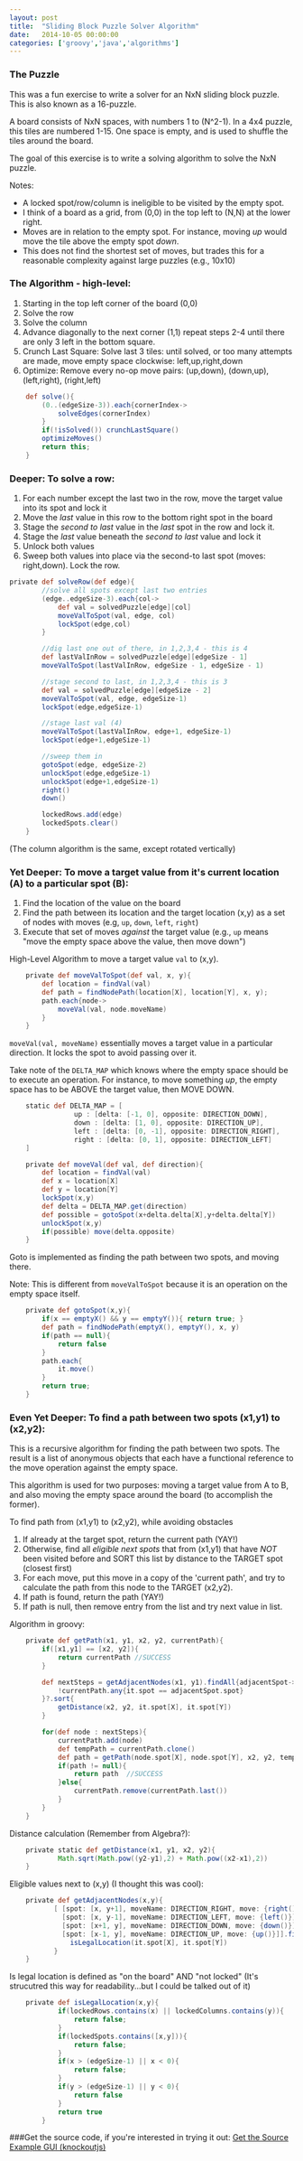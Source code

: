 ```yaml
---
layout: post
title:  "Sliding Block Puzzle Solver Algorithm"
date:   2014-10-05 00:00:00
categories: ['groovy','java','algorithms']
---
```


### The Puzzle

This was a fun exercise to write a solver for an NxN sliding block puzzle.  This is also known as a 16-puzzle.  

A board consists of NxN spaces, with numbers 1 to (N^2-1).  In a 4x4 puzzle, this tiles are numbered 1-15.   One space is empty, and is used to shuffle the tiles around the board.
  
The goal of this exercise is to write a solving algorithm to solve the NxN puzzle.
  
Notes:
- A locked spot/row/column is ineligible to be visited by the empty spot.
- I think of a board as a grid, from (0,0) in the top left to (N,N) at the lower right.  
- Moves are in relation to the empty spot.  For instance, moving *up* would move the tile above the empty spot *down*.
- This does not find the shortest set of moves, but trades this for a reasonable complexity against large puzzles (e.g., 10x10)
  
### The Algorithm - high-level:
1. Starting in the top left corner of the board (0,0)
2. Solve the row 
3. Solve the column
4. Advance diagonally to the next corner (1,1) repeat steps 2-4 until there are only 3 left in the bottom square.
5. Crunch Last Square: Solve last 3 tiles: until solved, or too many attempts are made, move empty space clockwise: left,up,right,down
6. Optimize: Remove every no-op move pairs: (up,down), (down,up), (left,right), (right,left)

````groovy
    def solve(){
        (0..(edgeSize-3)).each{cornerIndex->
            solveEdges(cornerIndex)
        }
        if(!isSolved()) crunchLastSquare()
        optimizeMoves()
        return this;
    }
````

### Deeper: To solve a row:
1. For each number except the last two in the row, move the target value into its spot and lock it
2. Move the *last* value in this row to the bottom right spot in the board
3. Stage the *second to last* value in the *last* spot in the row and lock it.
4. Stage the *last* value beneath the *second to last* value and lock it
5. Unlock both values
6. Sweep both values into place via the second-to last spot (moves: right,down).  Lock the row.

````groovy
private def solveRow(def edge){
        //solve all spots except last two entries
        (edge..edgeSize-3).each{col->
            def val = solvedPuzzle[edge][col]
            moveValToSpot(val, edge, col)
            lockSpot(edge,col)
        }

        //dig last one out of there, in 1,2,3,4 - this is 4
        def lastValInRow = solvedPuzzle[edge][edgeSize - 1]
        moveValToSpot(lastValInRow, edgeSize - 1, edgeSize - 1)

        //stage second to last, in 1,2,3,4 - this is 3
        def val = solvedPuzzle[edge][edgeSize - 2]
        moveValToSpot(val, edge, edgeSize-1)
        lockSpot(edge,edgeSize-1)

        //stage last val (4)
        moveValToSpot(lastValInRow, edge+1, edgeSize-1)
        lockSpot(edge+1,edgeSize-1)

        //sweep them in
        gotoSpot(edge, edgeSize-2)
        unlockSpot(edge,edgeSize-1)
        unlockSpot(edge+1,edgeSize-1)
        right()
        down()

        lockedRows.add(edge)
        lockedSpots.clear()
    }
````

(The column algorithm is the same, except rotated vertically)

### Yet Deeper: To move a target value from it's current location (A) to a particular spot (B):
1. Find the location of the value on the board
2. Find the path between its location and the target location (x,y) as a set of nodes with moves (e.g, `up`, `down`, `left`, `right`)
3. Execute that set of moves *against* the target value (e.g., `up` means "move the empty space above the value, then move down")

High-Level Algorithm to move a target value `val` to (x,y).
````groovy
    private def moveValToSpot(def val, x, y){
        def location = findVal(val)
        def path = findNodePath(location[X], location[Y], x, y);
        path.each{node->
            moveVal(val, node.moveName)
        }
    }
````

`moveVal(val, moveName)` essentially moves a target value in a particular direction.  It locks the spot to avoid passing over it.

Take note of the `DELTA_MAP` which knows where the empty space should be to execute an operation.  For instance, to move something *up*, the empty space has to be ABOVE the target value, then MOVE DOWN.

````groovy
    static def DELTA_MAP = [
                up : [delta: [-1, 0], opposite: DIRECTION_DOWN],
                down : [delta: [1, 0], opposite: DIRECTION_UP],
                left : [delta: [0, -1], opposite: DIRECTION_RIGHT],
                right : [delta: [0, 1], opposite: DIRECTION_LEFT]
    ]

    private def moveVal(def val, def direction){
        def location = findVal(val)
        def x = location[X]
        def y = location[Y]
        lockSpot(x,y)
        def delta = DELTA_MAP.get(direction)
        def possible = gotoSpot(x+delta.delta[X],y+delta.delta[Y])
        unlockSpot(x,y)
        if(possible) move(delta.opposite)
    }
````

Goto is implemented as finding the path between two spots, and moving there.

Note: This is different from `moveValToSpot` because it is an operation on the empty space itself.
````groovy
    private def gotoSpot(x,y){
        if(x == emptyX() && y == emptyY()){ return true; }
        def path = findNodePath(emptyX(), emptyY(), x, y)
        if(path == null){
            return false
        }
        path.each{
            it.move()
        }
        return true;
    }
````

### Even Yet Deeper: To find a path between two spots (x1,y1) to (x2,y2):

This is a recursive algorithm for finding the path between two spots.  The result is a list of anonymous objects that each have a functional reference to the move operation against the empty space.

This algorithm is used for two purposes: moving a target value from A to B, and also moving the empty space around the board (to accomplish the former).

To find path from (x1,y1) to (x2,y2), while avoiding obstacles
1. If already at the target spot, return the current path (YAY!)
2. Otherwise, find all *eligible next spots* that from (x1,y1) that have *NOT* been visited before and SORT this list by distance to the TARGET spot (closest first)
3. For each move, put this move in a copy of the 'current path', and try to calculate the path from this node to the TARGET (x2,y2).
4. If path is found, return the path (YAY!)
5. If path is null, then remove entry from the list and try next value in list.

Algorithm in groovy:

````groovy
    private def getPath(x1, y1, x2, y2, currentPath){
        if([x1,y1] == [x2, y2]){
            return currentPath //SUCCESS
        }

        def nextSteps = getAdjacentNodes(x1, y1).findAll{adjacentSpot->
            !currentPath.any{it.spot == adjacentSpot.spot}
        }?.sort{
            getDistance(x2, y2, it.spot[X], it.spot[Y])
        }

        for(def node : nextSteps){
            currentPath.add(node)
            def tempPath = currentPath.clone()
            def path = getPath(node.spot[X], node.spot[Y], x2, y2, tempPath)
            if(path != null){
                return path  //SUCCESS
            }else{
                currentPath.remove(currentPath.last())
            }
        }
    }
````

Distance calculation (Remember from Algebra?):
````groovy
    private static def getDistance(x1, y1, x2, y2){
            Math.sqrt(Math.pow((y2-y1),2) + Math.pow((x2-x1),2))
    }
````

Eligible values next to (x,y) (I thought this was cool):
````groovy
    private def getAdjacentNodes(x,y){
           [ [spot: [x, y+1], moveName: DIRECTION_RIGHT, move: {right()}],
             [spot: [x, y-1], moveName: DIRECTION_LEFT, move: {left()}],
             [spot: [x+1, y], moveName: DIRECTION_DOWN, move: {down()}],
             [spot: [x-1, y], moveName: DIRECTION_UP, move: {up()}]].findAll{
               isLegalLocation(it.spot[X], it.spot[Y])
           }
    }
````

Is legal location is defined as "on the board" AND "not locked"
(It's strucutred this way for readability...but I could be talked out of it)
````groovy
    private def isLegalLocation(x,y){
            if(lockedRows.contains(x) || lockedColumns.contains(y)){
                return false;
            }
            if(lockedSpots.contains([x,y])){
                return false;
            }
            if(x > (edgeSize-1) || x < 0){
                return false;
            }
            if(y > (edgeSize-1) || y < 0){
                return false
            }
            return true
        }
````

###Get the source code, if you're interested in trying it out:
[Get the Source](https://github.com/stevenlanders/block-puzzle-solver)
[Example GUI (knockoutjs)](https://blockpuzzle-stevenlanders.rhcloud.com/puzzle)


